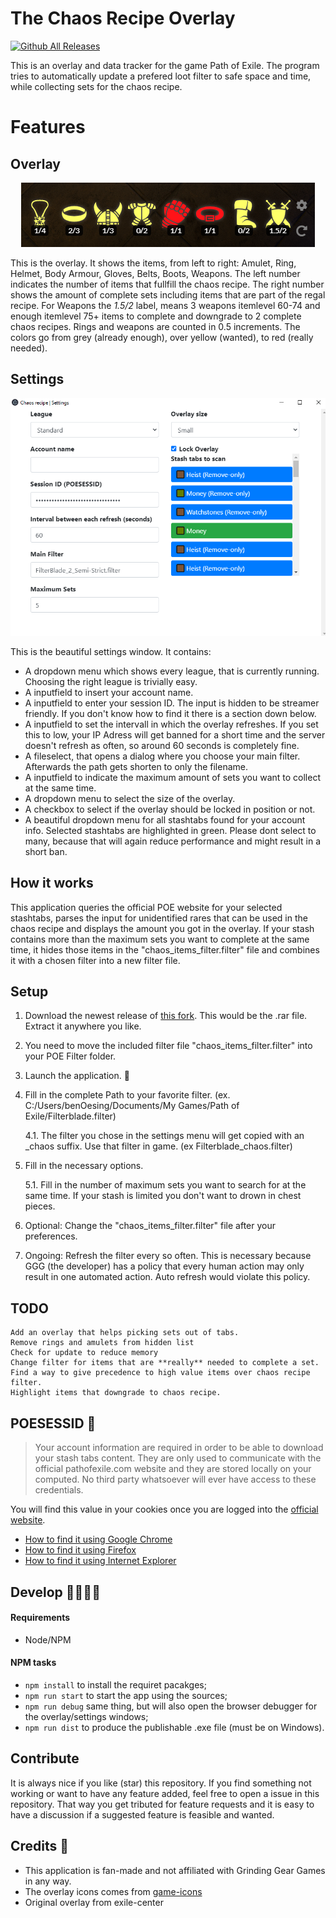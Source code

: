 # The Chaos Recipe Overlay
[![Github All Releases](https://img.shields.io/github/downloads/benOesing/chaos-recipe-overlay/total.svg)]()

This is an overlay and data tracker for the game Path of Exile. The program tries to automatically update a prefered loot filter to safe space and time, while collecting sets for the chaos recipe.

# Features
## Overlay
<p align="center">
  <img src="overlay.png?raw=true" />
</p>

This is the overlay. It shows the items, from left to right: Amulet, Ring, Helmet, Body Armour, Gloves, Belts, Boots, Weapons. The left number indicates the number of items that fullfill the chaos recipe. The right number shows the amount of complete sets including items that are part of the regal recipe. For Weapons the *1.5/2* label, means 3 weapons itemlevel 60-74 and enough itemlevel 75+ items to complete and downgrade to 2 complete chaos recipes.
Rings and weapons are counted in 0.5 increments.
The colors go from grey (already enough), over yellow (wanted), to red (really needed).

## Settings
<p align="center">
  <img src="settings.png?raw=true" />
</p>

This is the beautiful settings window. It contains:
- A dropdown menu which shows every league, that is currently running. Choosing the
right league is trivially easy.
- A inputfield to insert your account name.
- A inputfield to enter your session ID. The input is hidden to be streamer friendly. If you don't know how to find it there is a section down below.
- A inputfield to set the intervall in which the overlay refreshes. If you set this to low, your IP Adress will get banned for a short time and the server doesn't refresh as often, so around 60 seconds is completely fine.
- A fileselect, that opens a dialog where you choose your main filter. Afterwards the path gets shorten to only the filename. 
- A inputfield to indicate the maximum amount of sets you want to collect at the same time.
- A dropdown menu to select the size of the overlay.
- A checkbox to select if the overlay should be locked in position or not.
- A beautiful dropdown menu for all stashtabs found for your account info. Selected stashtabs are highlighted in green. Please dont select to many, because that will again reduce performance and might result in a short ban.

## How it works
This application queries the official POE website for your selected stashtabs, parses the input for unidentified rares that can be used in the chaos recipe and displays the amount you got in the overlay. If your stash contains more than the maximum sets you want to complete at the same time, it hides those items in the "chaos_items_filter.filter" file and combines it with a chosen filter into a new filter file.

## Setup
1. Download the newest release of [this fork](https://github.com/benOesing/chaos-recipe-overlay/releases). This would be the .rar file. Extract it anywhere you like.

2. You need to move the included filter file "chaos_items_filter.filter" into your POE Filter folder.

3. Launch the application. 🚀

4. Fill in the complete Path to your favorite filter. (ex. C:/Users/benOesing/Documents/My Games/Path of Exile/Filterblade.filter)

    4.1. The filter you chose in the settings menu will get copied with an _chaos suffix. Use that filter in game. (ex Filterblade_chaos.filter)
    
5. Fill in the necessary options.

    5.1. Fill in the number of maximum sets you want to search for at the same time. If your stash is limited you don't want to drown in chest pieces.

6. Optional: Change the "chaos_items_filter.filter" file after your preferences.

7. Ongoing: Refresh the filter every so often. This is necessary because GGG (the developer) has a policy that every human action may only result in one automated action. Auto refresh would violate this policy.

## TODO
    Add an overlay that helps picking sets out of tabs.
    Remove rings and amulets from hidden list
    Check for update to reduce memory
    Change filter for items that are **really** needed to complete a set.
    Find a way to give precedence to high value items over chaos recipe filter.
    Highlight items that downgrade to chaos recipe.

## POESESSID 🔑

> Your account information are required in order to be able to download your stash tabs content. They are only used to communicate with the official pathofexile.com website and they are stored locally on your computed. No third party whatsoever will ever have access to these credentials.

You will find this value in your cookies once you are logged into the [official website](https://www.pathofexile.com).

- [How to find it using Google Chrome](https://developers.google.com/web/tools/chrome-devtools/storage/cookies)
- [How to find it using Firefox](https://developer.mozilla.org/en-US/docs/Tools/Storage_Inspector)
- [How to find it using Internet Explorer](https://www.youtube.com/watch?v=dQw4w9WgXcQ)

## Develop 👩‍🔬👨‍🔬

#### Requirements

- Node/NPM

#### NPM tasks
- `npm install` to install the requiret pacakges;
- `npm run start` to start the app using the sources;
- `npm run debug` same thing, but will also open the browser debugger for the overlay/settings windows;
- `npm run dist` to produce the publishable .exe file (must be on Windows).

## Contribute
It is always nice if you like (star) this repository.
If you find something not working or want to have any feature added, feel free to open a issue in this repository. That way you get tributed for feature requests and it is easy to have a discussion if a suggested feature is feasible and wanted.

## Credits 👏

- This application is fan-made and not affiliated with Grinding Gear Games in any way.
- The overlay icons comes from [game-icons](https://game-icons.net)
- Original overlay from exile-center

